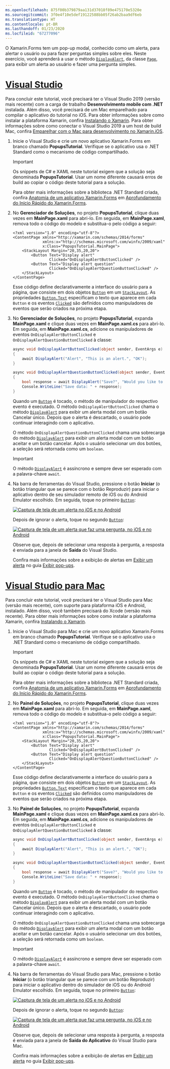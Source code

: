 ```yaml
---
ms.openlocfilehash: 875f00b379879aa131d37018f89e475170e5320e
ms.sourcegitcommit: 3f0e4f10e5def19122588bb05f26ab2baa9df6eb
ms.translationtype: HT
ms.contentlocale: pt-BR
ms.lasthandoff: 01/23/2020
ms.locfileid: "67277096"
---
```

O Xamarin.Forms tem um pop-up modal, conhecido como um alerta, para alertar o usuário ou para fazer perguntas simples sobre eles. Neste exercício, você aprenderá a usar o método [`DisplayAlert`](xref:Xamarin.Forms.Page.DisplayAlert*), da classe [`Page`](xref:Xamarin.Forms.Page), para exibir um alerta ao usuário e fazer uma pergunta simples.

# <a name="visual-studiotabvswin"></a>[Visual Studio](#tab/vswin)

Para concluir este tutorial, você precisará ter o Visual Studio 2019 (versão mais recente) com a carga de trabalho **Desenvolvimento mobile com .NET** instalada. Além disso, você precisará de um Mac emparelhado para compilar o aplicativo do tutorial no iOS. Para obter informações sobre como instalar a plataforma Xamarin, confira [Instalando o Xamarin](~/get-started/installation/index.md). Para obter informações sobre como conectar o Visual Studio 2019 a um host de build Mac, confira [Emparelhar com o Mac para desenvolvimento no Xamarin.iOS](~/ios/get-started/installation/windows/connecting-to-mac/index.md).

1. Inicie o Visual Studio e crie um novo aplicativo Xamarin.Forms em branco chamado **PopupsTutorial**. Verifique se o aplicativo usa o .NET Standard como o mecanismo de código compartilhado.

    > [!IMPORTANT]
    > Os snippets de C# e XAML neste tutorial exigem que a solução seja denominada **PopupsTutorial**. Usar um nome diferente causará erros de build ao copiar o código deste tutorial para a solução.

    Para obter mais informações sobre a biblioteca .NET Standard criada, confira [Anatomia de um aplicativo Xamarin.Forms](~/get-started/first-app/index.md) em [Aprofundamento do Início Rápido do Xamarin.Forms](~/get-started/first-app/index.md).

1. No **Gerenciador de Soluções**, no projeto **PopupsTutorial**, clique duas vezes em **MainPage.xaml** para abri-lo. Em seguida, em **MainPage.xaml**, remova todo o código do modelo e substitua-o pelo código a seguir:

    ```xaml
    <?xml version="1.0" encoding="utf-8"?>
    <ContentPage xmlns="http://xamarin.com/schemas/2014/forms"
                 xmlns:x="http://schemas.microsoft.com/winfx/2009/xaml"
                 x:Class="PopupsTutorial.MainPage">
        <StackLayout Margin="20,35,20,20">
            <Button Text="Display alert"
                    Clicked="OnDisplayAlertButtonClicked" />
            <Button Text="Display alert question"
                    Clicked="OnDisplayAlertQuestionButtonClicked" />
        </StackLayout>
    </ContentPage>
    ```

    Esse código define declarativamente a interface do usuário para a página, que consiste em dois objetos [`Button`](xref:Xamarin.Forms.Button) em um [`StackLayout`](xref:Xamarin.Forms.StackLayout). As propriedades [`Button.Text`](xref:Xamarin.Forms.Button.Text) especificam o texto que aparece em cada `Button` e os eventos [`Clicked`](xref:Xamarin.Forms.Button.Clicked) são definidos como manipuladores de eventos que serão criados na próxima etapa.

1. No **Gerenciador de Soluções**, no projeto **PopupsTutorial**, expanda **MainPage.xaml** e clique duas vezes em **MainPage.xaml.cs** para abri-lo. Em seguida, em **MainPage.xaml.cs**, adicione os manipuladores de eventos `OnDisplayAlertButtonClicked` e `OnDisplayAlertQuestionButtonClicked` à classe:

    ```csharp
    async void OnDisplayAlertButtonClicked(object sender, EventArgs e)
    {
        await DisplayAlert("Alert", "This is an alert.", "OK");
    }

    async void OnDisplayAlertQuestionButtonClicked(object sender, EventArgs e)
    {
        bool response = await DisplayAlert("Save?", "Would you like to save your data?", "Yes", "No");
        Console.WriteLine("Save data: " + response);
    }
    ```

    Quando um [`Button`](xref:Xamarin.Forms.Button) é tocado, o método de manipulador do respectivo evento é executado. O método `OnDisplayAlertButtonClicked` chama o método [`DisplayAlert`](xref:Xamarin.Forms.Page.DisplayAlert*) para exibir um alerta modal com um botão Cancelar único. Depois que o alerta é descartado, o usuário pode continuar interagindo com o aplicativo.

    O método `OnDisplayAlertQuestionButtonClicked` chama uma sobrecarga do método [`DisplayAlert`](xref:Xamarin.Forms.Page.DisplayAlert*) para exibir um alerta modal com um botão aceitar e um botão cancelar. Após o usuário selecionar um dos botões, a seleção será retornada como um `boolean`.

    > [!IMPORTANT]
    > O método [`DisplayAlert`](xref:Xamarin.Forms.Page.DisplayAlert*) é assíncrono e sempre deve ser esperado com a palavra-chave `await`.

1. Na barra de ferramentas do Visual Studio, pressione o botão **Iniciar** (o botão triangular que se parece com o botão Reproduzir) para iniciar o aplicativo dentro de seu simulador remoto de iOS ou do Android Emulator escolhido. Em seguida, toque no primeiro [`Button`](xref:Xamarin.Forms.Button):

    [![Captura de tela de um alerta no iOS e no Android](../images/alert.png "Alerta")](../images/alert-large.png#lightbox "Alerta")

    Depois de ignorar o alerta, toque no segundo [`Button`](xref:Xamarin.Forms.Button):

    [![Captura de tela de um alerta que faz uma pergunta, no iOS e no Android](../images/alert-question.png "Alerta que faz uma pergunta")](../images/alert-question-large.png#lightbox "Alerta que faz uma pergunta")

    Observe que, depois de selecionar uma resposta à pergunta, a resposta é enviada para a janela de **Saída** do Visual Studio.

    Confira mais informações sobre a exibição de alertas em [Exibir um alerta](~/xamarin-forms/user-interface/pop-ups.md#display-an-alert) no guia [Exibir pop-ups](~/xamarin-forms/user-interface/pop-ups.md).

# <a name="visual-studio-for-mactabvsmac"></a>[Visual Studio para Mac](#tab/vsmac)

Para concluir este tutorial, você precisará ter o Visual Studio para Mac (versão mais recente), com suporte para plataforma iOS e Android, instalado. Além disso, você também precisará do Xcode (versão mais recente). Para obter mais informações sobre como instalar a plataforma Xamarin, confira [Instalando o Xamarin](~/get-started/installation/index.md).

1. Inicie o Visual Studio para Mac e crie um novo aplicativo Xamarin.Forms em branco chamado **PopupsTutorial**. Verifique se o aplicativo usa o .NET Standard como o mecanismo de código compartilhado.

    > [!IMPORTANT]
    > Os snippets de C# e XAML neste tutorial exigem que a solução seja denominada **PopupsTutorial**. Usar um nome diferente causará erros de build ao copiar o código deste tutorial para a solução.

    Para obter mais informações sobre a biblioteca .NET Standard criada, confira [Anatomia de um aplicativo Xamarin.Forms](~/get-started/first-app/index.md) em [Aprofundamento do Início Rápido do Xamarin.Forms](~/get-started/first-app/index.md).

1. No **Painel de Soluções**, no projeto **PopupsTutorial**, clique duas vezes em **MainPage.xaml** para abri-lo. Em seguida, em **MainPage.xaml**, remova todo o código do modelo e substitua-o pelo código a seguir:

    ```xaml
    <?xml version="1.0" encoding="utf-8"?>
    <ContentPage xmlns="http://xamarin.com/schemas/2014/forms"
                 xmlns:x="http://schemas.microsoft.com/winfx/2009/xaml"
                 x:Class="PopupsTutorial.MainPage">
        <StackLayout Margin="20,35,20,20">
            <Button Text="Display alert"
                    Clicked="OnDisplayAlertButtonClicked" />
            <Button Text="Display alert question"
                    Clicked="OnDisplayAlertQuestionButtonClicked" />
        </StackLayout>
    </ContentPage>
    ```

    Esse código define declarativamente a interface do usuário para a página, que consiste em dois objetos [`Button`](xref:Xamarin.Forms.Button) em um [`StackLayout`](xref:Xamarin.Forms.StackLayout). As propriedades [`Button.Text`](xref:Xamarin.Forms.Button.Text) especificam o texto que aparece em cada `Button` e os eventos [`Clicked`](xref:Xamarin.Forms.Button.Clicked) são definidos como manipuladores de eventos que serão criados na próxima etapa.

1. No **Painel de Soluções**, no projeto **PopupsTutorial**, expanda **MainPage.xaml** e clique duas vezes em **MainPage.xaml.cs** para abri-lo. Em seguida, em **MainPage.xaml.cs**, adicione os manipuladores de eventos `OnDisplayAlertButtonClicked` e `OnDisplayAlertQuestionButtonClicked` à classe:

    ```csharp
    async void OnDisplayAlertButtonClicked(object sender, EventArgs e)
    {
        await DisplayAlert("Alert", "This is an alert.", "OK");
    }

    async void OnDisplayAlertQuestionButtonClicked(object sender, EventArgs e)
    {
        bool response = await DisplayAlert("Save?", "Would you like to save your data?", "Yes", "No");
        Console.WriteLine("Save data: " + response);
    }
    ```

    Quando um [`Button`](xref:Xamarin.Forms.Button) é tocado, o método de manipulador do respectivo evento é executado. O método `OnDisplayAlertButtonClicked` chama o método [`DisplayAlert`](xref:Xamarin.Forms.Page.DisplayAlert*) para exibir um alerta modal com um botão Cancelar único. Depois que o alerta é descartado, o usuário pode continuar interagindo com o aplicativo.

    O método `OnDisplayAlertQuestionButtonClicked` chama uma sobrecarga do método [`DisplayAlert`](xref:Xamarin.Forms.Page.DisplayAlert*) para exibir um alerta modal com um botão aceitar e um botão cancelar. Após o usuário selecionar um dos botões, a seleção será retornada como um `boolean`.

    > [!IMPORTANT]
    > O método [`DisplayAlert`](xref:Xamarin.Forms.Page.DisplayAlert*) é assíncrono e sempre deve ser esperado com a palavra-chave `await`.

1. Na barra de ferramentas do Visual Studio para Mac, pressione o botão **Iniciar** (o botão triangular que se parece com um botão Reproduzir) para iniciar o aplicativo dentro do simulador de iOS ou do Android Emulator escolhido. Em seguida, toque no primeiro [`Button`](xref:Xamarin.Forms.Button):

    [![Captura de tela de um alerta no iOS e no Android](../images/alert.png "Alerta")](../images/alert-large.png#lightbox "Alerta")

    Depois de ignorar o alerta, toque no segundo [`Button`](xref:Xamarin.Forms.Button):

    [![Captura de tela de um alerta que faz uma pergunta, no iOS e no Android](../images/alert-question.png "Alerta que faz uma pergunta")](../images/alert-question-large.png#lightbox "Alerta que faz uma pergunta")

    Observe que, depois de selecionar uma resposta à pergunta, a resposta é enviada para a janela de **Saída do Aplicativo** do Visual Studio para Mac.

    Confira mais informações sobre a exibição de alertas em [Exibir um alerta](~/xamarin-forms/user-interface/pop-ups.md#display-an-alert) no guia [Exibir pop-ups](~/xamarin-forms/user-interface/pop-ups.md).
